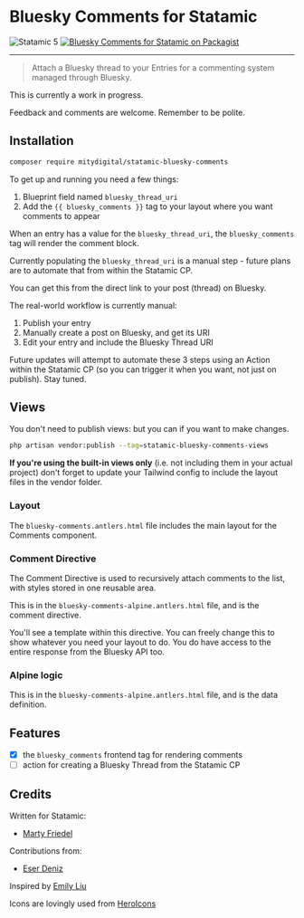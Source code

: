 # Bluesky Comments for Statamic

<!-- statamic:hide -->

![Statamic 5](https://img.shields.io/badge/Statamic-5.0-FF269E?style=for-the-badge&link=https://statamic.com)
[![Bluesky Comments for Statamic on Packagist](https://img.shields.io/packagist/v/mitydigital/statamic-bluesky-comments?style=for-the-badge)](https://packagist.org/packages/mitydigital/statamic-bluesky-comments/stats)

---

<!-- /statamic:hide -->

> Attach a Bluesky thread to your Entries for a commenting system managed through Bluesky.

This is currently a work in progress.

Feedback and comments are welcome. Remember to be polite.

## Installation
```bash
composer require mitydigital/statamic-bluesky-comments
```

To get up and running you need a few things:
1. Blueprint field named `bluesky_thread_uri`
2. Add the `{{ bluesky_comments }}` tag to your layout where you want comments to appear

When an entry has a value for the `bluesky_thread_uri`, the `bluesky_comments` tag will render
the comment block.

Currently populating the `bluesky_thread_uri` is a manual step - future plans are to automate that
from within the Statamic CP.

You can get this from the direct link to your post (thread) on Bluesky.

The real-world workflow is currently manual:
1. Publish your entry
2. Manually create a post on Bluesky, and get its URI
3. Edit your entry and include the Bluesky Thread URI

Future updates will attempt to automate these 3 steps using an Action within the Statamic CP 
(so you can trigger it when you want, not just on publish). Stay tuned.

## Views

You don't need to publish views: but you can if you want to make changes.

```bash
php artisan vendor:publish --tag=statamic-bluesky-comments-views
```

**If you're using the built-in views only** (i.e. not including them in your actual project) 
don't forget to update your Tailwind config to include the layout files in the vendor folder.

### Layout

The `bluesky-comments.antlers.html` file includes the main layout for the Comments component.

### Comment Directive

The Comment Directive is used to recursively attach comments to the list, with styles
stored in one reusable area.

This is in the `bluesky-comments-alpine.antlers.html` file, and is the comment directive.

You'll see a template within this directive. You can freely change this to show whatever 
you need your layout to do. You do have access to the entire response from the Bluesky API too.

### Alpine logic

This is in the `bluesky-comments-alpine.antlers.html` file, and is the data definition.

## Features
- [x] the `bluesky_comments` frontend tag for rendering comments
- [ ] action for creating a Bluesky Thread from the Statamic CP

## Credits

Written for Statamic:
- [Marty Friedel](https://github.com/martyf)

Contributions from:
- [Eser Deniz](https://github.com/SRWieZ)

Inspired by [Emily Liu](https://bsky.app/profile/emilyliu.me/post/3lbqta5lnck2i)

Icons are lovingly used from [HeroIcons](https://heroicons.com)
